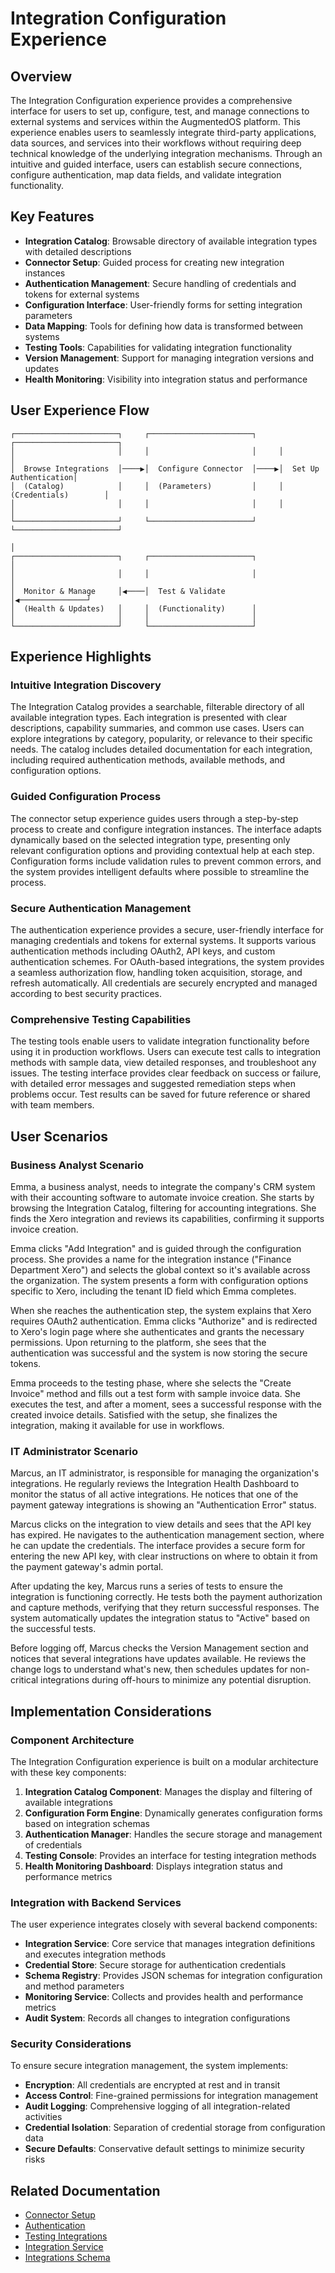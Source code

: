 # Integration Configuration Experience

## Overview

The Integration Configuration experience provides a comprehensive interface for users to set up, configure, test, and manage connections to external systems and services within the AugmentedOS platform. This experience enables users to seamlessly integrate third-party applications, data sources, and services into their workflows without requiring deep technical knowledge of the underlying integration mechanisms. Through an intuitive and guided interface, users can establish secure connections, configure authentication, map data fields, and validate integration functionality.

## Key Features

* **Integration Catalog**: Browsable directory of available integration types with detailed descriptions
* **Connector Setup**: Guided process for creating new integration instances
* **Authentication Management**: Secure handling of credentials and tokens for external systems
* **Configuration Interface**: User-friendly forms for setting integration parameters
* **Data Mapping**: Tools for defining how data is transformed between systems
* **Testing Tools**: Capabilities for validating integration functionality
* **Version Management**: Support for managing integration versions and updates
* **Health Monitoring**: Visibility into integration status and performance

## User Experience Flow

```
┌───────────────────────┐     ┌───────────────────────┐     ┌───────────────────────┐
│                       │     │                       │     │                       │
│  Browse Integrations  │────▶│  Configure Connector  │────▶│  Set Up Authentication│
│  (Catalog)            │     │  (Parameters)         │     │  (Credentials)        │
│                       │     │                       │     │                       │
└───────────────────────┘     └───────────────────────┘     └───────────────────────┘
                                                                        │
┌───────────────────────┐     ┌───────────────────────┐                │
│                       │     │                       │                │
│  Monitor & Manage     │◀────│  Test & Validate      │◀───────────────┘
│  (Health & Updates)   │     │  (Functionality)      │
│                       │     │                       │
└───────────────────────┘     └───────────────────────┘
```

## Experience Highlights

### Intuitive Integration Discovery

The Integration Catalog provides a searchable, filterable directory of all available integration types. Each integration is presented with clear descriptions, capability summaries, and common use cases. Users can explore integrations by category, popularity, or relevance to their specific needs. The catalog includes detailed documentation for each integration, including required authentication methods, available methods, and configuration options.

### Guided Configuration Process

The connector setup experience guides users through a step-by-step process to create and configure integration instances. The interface adapts dynamically based on the selected integration type, presenting only relevant configuration options and providing contextual help at each step. Configuration forms include validation rules to prevent common errors, and the system provides intelligent defaults where possible to streamline the process.

### Secure Authentication Management

The authentication experience provides a secure, user-friendly interface for managing credentials and tokens for external systems. It supports various authentication methods including OAuth2, API keys, and custom authentication schemes. For OAuth-based integrations, the system provides a seamless authorization flow, handling token acquisition, storage, and refresh automatically. All credentials are securely encrypted and managed according to best security practices.

### Comprehensive Testing Capabilities

The testing tools enable users to validate integration functionality before using it in production workflows. Users can execute test calls to integration methods with sample data, view detailed responses, and troubleshoot any issues. The testing interface provides clear feedback on success or failure, with detailed error messages and suggested remediation steps when problems occur. Test results can be saved for future reference or shared with team members.

## User Scenarios

### Business Analyst Scenario

Emma, a business analyst, needs to integrate the company's CRM system with their accounting software to automate invoice creation. She starts by browsing the Integration Catalog, filtering for accounting integrations. She finds the Xero integration and reviews its capabilities, confirming it supports invoice creation.

Emma clicks "Add Integration" and is guided through the configuration process. She provides a name for the integration instance ("Finance Department Xero") and selects the global context so it's available across the organization. The system presents a form with configuration options specific to Xero, including the tenant ID field which Emma completes.

When she reaches the authentication step, the system explains that Xero requires OAuth2 authentication. Emma clicks "Authorize" and is redirected to Xero's login page where she authenticates and grants the necessary permissions. Upon returning to the platform, she sees that the authentication was successful and the system is now storing the secure tokens.

Emma proceeds to the testing phase, where she selects the "Create Invoice" method and fills out a test form with sample invoice data. She executes the test, and after a moment, sees a successful response with the created invoice details. Satisfied with the setup, she finalizes the integration, making it available for use in workflows.

### IT Administrator Scenario

Marcus, an IT administrator, is responsible for managing the organization's integrations. He regularly reviews the Integration Health Dashboard to monitor the status of all active integrations. He notices that one of the payment gateway integrations is showing an "Authentication Error" status.

Marcus clicks on the integration to view details and sees that the API key has expired. He navigates to the authentication management section, where he can update the credentials. The interface provides a secure form for entering the new API key, with clear instructions on where to obtain it from the payment gateway's admin portal.

After updating the key, Marcus runs a series of tests to ensure the integration is functioning correctly. He tests both the payment authorization and capture methods, verifying that they return successful responses. The system automatically updates the integration status to "Active" based on the successful tests.

Before logging off, Marcus checks the Version Management section and notices that several integrations have updates available. He reviews the change logs to understand what's new, then schedules updates for non-critical integrations during off-hours to minimize any potential disruption.

## Implementation Considerations

### Component Architecture

The Integration Configuration experience is built on a modular architecture with these key components:


1. **Integration Catalog Component**: Manages the display and filtering of available integrations
2. **Configuration Form Engine**: Dynamically generates configuration forms based on integration schemas
3. **Authentication Manager**: Handles the secure storage and management of credentials
4. **Testing Console**: Provides an interface for testing integration methods
5. **Health Monitoring Dashboard**: Displays integration status and performance metrics

### Integration with Backend Services

The user experience integrates closely with several backend components:

* **Integration Service**: Core service that manages integration definitions and executes integration methods
* **Credential Store**: Secure storage for authentication credentials
* **Schema Registry**: Provides JSON schemas for integration configuration and method parameters
* **Monitoring Service**: Collects and provides health and performance metrics
* **Audit System**: Records all changes to integration configurations

### Security Considerations

To ensure secure integration management, the system implements:

* **Encryption**: All credentials are encrypted at rest and in transit
* **Access Control**: Fine-grained permissions for integration management
* **Audit Logging**: Comprehensive logging of all integration-related activities
* **Credential Isolation**: Separation of credential storage from configuration data
* **Secure Defaults**: Conservative default settings to minimize security risks

## Related Documentation

* [Connector Setup](./connector_setup.md)
* [Authentication](./authentication.md)
* [Testing Integrations](./testing_integrations.md)
* [Integration Service](../../integration_service.md)
* [Integrations Schema](../../../schemas/integrations.md)


